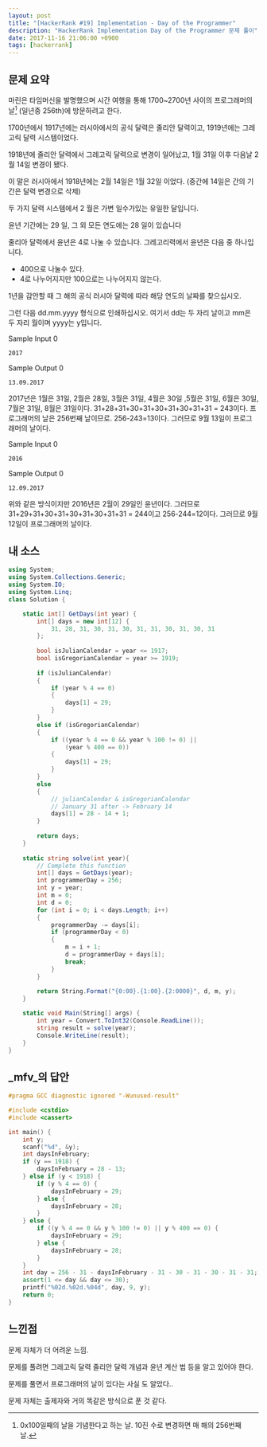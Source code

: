 ```yaml
---
layout: post
title: "[HackerRank #19] Implementation - Day of the Programmer"
description: "HackerRank Implementation Day of the Programmer 문제 풀이"
date: 2017-11-16 21:06:00 +0900
tags: [hackerrank]
---
```


## 문제 요약

마린은 타임머신을 발명했으며 시간 여행을 통해 1700~2700년 사이의 프로그래머의날[^1] (일년중 256th)에 방문하려고 한다.

1700년에서 1917년에는 러시아에서의 공식 달력은 줄리안 달력이고, 1919년에는 그레고릭 달력 시스템이었다.

1918년에 줄리안 달력에서 그레고릭 달력으로 변경이 일어났고, 1월 31일 이후 다음날 2월 14일 변경이 됐다.

이 말은 러시아에서 1918년에는 2월 14일은 1월 32일 이었다. (중간에 14일은 간의 기간은 달력 변경으로 삭제)

두 가지 달력 시스템에서 2 월은 가변 일수가있는 유일한 달입니다.

윤년 기간에는 29 일, 그 외 모든 연도에는 28 일이 있습니다

줄리아 달력에서 윤년은 4로 나눌 수 있습니다. 그레고리력에서 윤년은 다음 중 하나입니다.

- 400으로 나눌수 있다.
- 4로 나누어지지만 100으로는 나누어지지 않는다.

1년을 감안할 때 그 해의 공식 러시아 달력에 따라 해당 연도의 날짜를 찾으십시오.

그런 다음 dd.mm.yyyy 형식으로 인쇄하십시오. 여기서 dd는 두 자리 날이고 mm은 두 자리 월이며 yyyy는 y입니다.

Sample Input 0
```
2017
```

Sample Output 0
```
13.09.2017
```

2017년은 1월은 31일, 2월은 28일, 3월은 31일, 4월은 30일 ,5월은 31일, 6월은 30일, 7월은 31일,
8월은 31일이다.
31+28+31+30+31+30+31+30+31+31 = 243이다.
프로그래머의 날은 256번째 날이므로. 256-243=13이다. 그러므로 9월 13일이 프로그래머의 날이다.

Sample Input 0
```
2016
```

Sample Output 0
```
12.09.2017
```

위와 같은 방식이지만 2016년은 2월이 29일인 윤년이다. 그러므로 
31+29+31+30+31+30+31+30+31+31 = 244이고
256-244=12이다. 그러므로 9월 12일이 프로그래머의 날이다.


[^1]: 0x100일째의 날을 기념한다고 하는 날. 10진 수로 변경하면 매 해의 256번째 날.


## 내 소스

```csharp
using System;
using System.Collections.Generic;
using System.IO;
using System.Linq;
class Solution {

    static int[] GetDays(int year) {
        int[] days = new int[12] {
            31, 28, 31, 30, 31, 30, 31, 31, 30, 31, 30, 31
        };      
        
        bool isJulianCalendar = year <= 1917;
        bool isGregorianCalendar = year >= 1919;
        
        if (isJulianCalendar)
        {
            if (year % 4 == 0)
            {
                days[1] = 29;
            }
        }
        else if (isGregorianCalendar)
        {
            if ((year % 4 == 0 && year % 100 != 0) ||
                (year % 400 == 0))
            {
                days[1] = 29;
            }
        }
        else            
        {
            // julianCalendar & isGregorianCalendar
            // January 31 after -> February 14
            days[1] = 28 - 14 + 1;
        }
        
        return days;
    }
    
    static string solve(int year){
        // Complete this function    
        int[] days = GetDays(year);
        int programmerDay = 256;
        int y = year;
        int m = 0;
        int d = 0;
        for (int i = 0; i < days.Length; i++)
        {
            programmerDay -= days[i];
            if (programmerDay < 0)
            {
                m = i + 1;
                d = programmerDay + days[i];
                break;
            }
        }
        
        return String.Format("{0:00}.{1:00}.{2:0000}", d, m, y);
    }

    static void Main(String[] args) {
        int year = Convert.ToInt32(Console.ReadLine());
        string result = solve(year);
        Console.WriteLine(result);
    }
}
```

## _mfv_의 답안

```cpp
#pragma GCC diagnostic ignored "-Wunused-result"

#include <cstdio>
#include <cassert>

int main() {
    int y;
    scanf("%d", &y);
    int daysInFebruary;
    if (y == 1918) {
        daysInFebruary = 28 - 13;
    } else if (y < 1918) {
        if (y % 4 == 0) {
            daysInFebruary = 29;
        } else {
            daysInFebruary = 28;
        }
    } else {
        if ((y % 4 == 0 && y % 100 != 0) || y % 400 == 0) {
            daysInFebruary = 29;
        } else {
            daysInFebruary = 28;
        }
    }
    int day = 256 - 31 - daysInFebruary - 31 - 30 - 31 - 30 - 31 - 31;
    assert(1 <= day && day <= 30);
    printf("%02d.%02d.%04d", day, 9, y);
    return 0;
}
```

## 느낀점

문제 자체가 더 어려운 느낌.

문제를 풀려면 그레고릭 달력 줄리안 달력 개념과 윤년 계산 법 등을 알고 있어야 한다.

문제를 풀면서 프로그래머의 날이 있다는 사실 도 알았다..

문제 자체는 출제자와 거의 똑같은 방식으로 푼 것 같다.